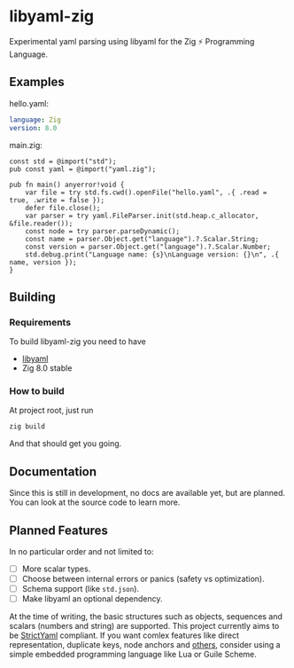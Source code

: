 # libyaml-zig
Experimental yaml parsing using libyaml for the Zig :zap: Programming Language.
## Examples
hello.yaml:
```yaml
language: Zig
version: 8.0
```
main.zig:
```zig
const std = @import("std");
pub const yaml = @import("yaml.zig");

pub fn main() anyerror!void {
    var file = try std.fs.cwd().openFile("hello.yaml", .{ .read = true, .write = false });
    defer file.close();
    var parser = try yaml.FileParser.init(std.heap.c_allocator, &file.reader());
    const node = try parser.parseDynamic();
    const name = parser.Object.get("language").?.Scalar.String;
    const version = parser.Object.get("language").?.Scalar.Number;
    std.debug.print("Language name: {s}\nLanguage version: {}\n", .{ name, version });
}
```

## Building
### Requirements
To build libyaml-zig you need to have
 - [libyaml](https://github.com/yaml/libyaml)  
 - Zig 8.0 stable

### How to build
At project root, just run
```bash
zig build
```
And that should get you going.

## Documentation
Since this is still in development, no docs are available yet, but are planned. You can look at the source code to learn more.

## Planned Features
In no particular order and not limited to:
 - [ ] More scalar types.
 - [ ] Choose between internal errors or panics (safety vs optimization).
 - [ ] Schema support (like `std.json`).
 - [ ] Make libyaml an optional dependency.

At the time of writing, the basic structures such as objects, sequences and scalars (numbers and string) are supported. This project currently aims to be [StrictYaml](https://github.com/crdoconnor/strictyaml) compliant. If you want comlex features like direct representation, duplicate keys, node anchors and [others](https://hitchdev.com/strictyaml/features-removed/), consider using a simple embedded programming language like Lua or Guile Scheme.